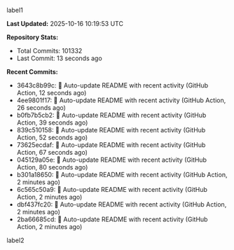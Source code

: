 
label1 
<!-- ACTIVITY_START -->
**Last Updated:** 2025-10-16 10:19:53 UTC

**Repository Stats:**
- Total Commits: 101332
- Last Commit: 13 seconds ago

**Recent Commits:**
- 3643c8b99c: 🤖 Auto-update README with recent activity (GitHub Action, 12 seconds ago)
- 4ee9801f17: 🤖 Auto-update README with recent activity (GitHub Action, 26 seconds ago)
- b0fb7b5cb2: 🤖 Auto-update README with recent activity (GitHub Action, 39 seconds ago)
- 839c510158: 🤖 Auto-update README with recent activity (GitHub Action, 52 seconds ago)
- 73625ecdaf: 🤖 Auto-update README with recent activity (GitHub Action, 67 seconds ago)
- 045129a05e: 🤖 Auto-update README with recent activity (GitHub Action, 80 seconds ago)
- b301a18650: 🤖 Auto-update README with recent activity (GitHub Action, 2 minutes ago)
- 6c565c50a9: 🤖 Auto-update README with recent activity (GitHub Action, 2 minutes ago)
- dbf437fc20: 🤖 Auto-update README with recent activity (GitHub Action, 2 minutes ago)
- 2ba66685cd: 🤖 Auto-update README with recent activity (GitHub Action, 2 minutes ago)
<!-- ACTIVITY_END -->

label2

